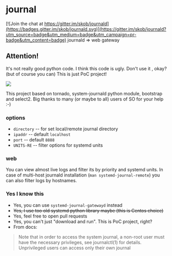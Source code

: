 # journal

[![Join the chat at https://gitter.im/skob/journald](https://badges.gitter.im/skob/journald.svg)](https://gitter.im/skob/journald?utm_source=badge&utm_medium=badge&utm_campaign=pr-badge&utm_content=badge)
journald => web gateway

## Attention!

It's not really good python code. I think this code is ugly. Don't use it , okay? (but of course you can)
This is just PoC project!

![](https://github.com/skob/journal/blob/master/screenshot.png "")

This project based on tornado, system-journald python module, bootstrap and select2. Big thanks to many (or maybe to all) users of SO for your help :-)

### options
- `directory` -- for set local/remote journal directory
- `ipaddr` -- default `localhost`
- `port` -- default `8888`
- `UNITS-RE` -- filter options for systemd units

### web
You can view almost live logs and filter its by priority and systemd units.
In case of multi-host journald installation (`man systemd-journal-remote`) you can also filter logs by hostnames.

### Yes I know this
* Yes, you can use `systemd-journal-gatewayd` instead
* ~~Yes, I use too old systemd python library maybe (this is Centos choice)~~
* Yes, feel free to open pull requests
* Yes, you can't just "download and run". This is PoC project, right?
* From docs:
> Note that in order to access the system journal, a non-root user must have the necessary privileges, see journalctl(1) for details. Unprivileged users can access only their own journal
